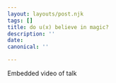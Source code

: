 ```yaml
---
layout: layouts/post.njk
tags: []
title: do u(x) believe in magic?
description: ''
date: 
canonical: ''

---
```

Embedded video of talk